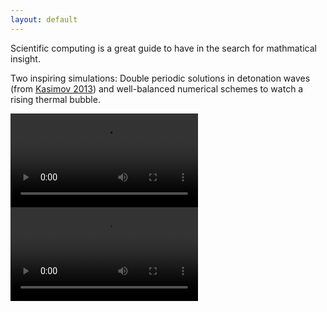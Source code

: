 ```yaml
---
layout: default
---
```

Scientific computing is a great guide to have in the search for mathmatical insight. 

Two inspiring simulations:
Double periodic solutions in detonation waves (from [Kasimov 2013](https://journals.aps.org/prl/abstract/10.1103/PhysRevLett.110.104104)) and well-balanced numerical schemes to watch a rising thermal bubble.

<video src="/images/erit.mp4" controls="controls" style="max-width: 350px;">
</video>
<video src="/images/bubble.mp4" controls="controls" style="max-width: 300px;">
</video>
